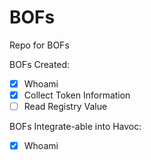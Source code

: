 # BOFs
Repo for BOFs

BOFs Created:
- [x] Whoami
- [X] Collect Token Information
- [ ] Read Registry Value 

BOFs Integrate-able into Havoc:
- [x] Whoami

